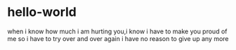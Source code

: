 # hello-world
when i know how much i am hurting you,i know i have to make you proud of me
so i have to try over and over again i have no reason to give up any more
